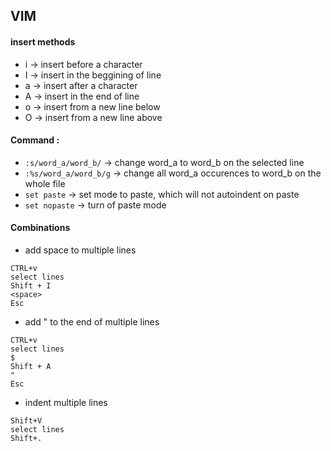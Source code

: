 ## VIM
#### insert methods
* i -> insert before a character
* I -> insert in the beggining of line
* a -> insert after a character 
* A -> insert in the end of line
* o -> insert from a new line below
* O -> insert from a new line above

#### Command :
* `:s/word_a/word_b/` -> change word_a to word_b on the selected line
* `:%s/word_a/word_b/g` -> change all word_a occurences to word_b on the whole file
* `set paste` -> set mode to paste, which will not autoindent on paste
* `set nopaste` -> turn of paste mode

#### Combinations 
* add space to multiple lines
```
CTRL+v
select lines
Shift + I
<space>
Esc
```

* add " to the end of multiple lines
```
CTRL+v
select lines
$
Shift + A
"
Esc
```

* indent multiple lines
```
Shift+V
select lines
Shift+.
```
